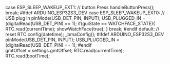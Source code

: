 case ESP_SLEEP_WAKEUP_EXT1: // button Press
    handleButtonPress();
    break;
  #ifdef ARDUINO_ESP32S3_DEV
  case ESP_SLEEP_WAKEUP_EXT0: // USB plug in
    pinMode(USB_DET_PIN, INPUT);
    USB_PLUGGED_IN = (digitalRead(USB_DET_PIN) == 1);
    if(guiState == WATCHFACE_STATE){
      RTC.read(currentTime);
      showWatchFace(true);
    }
    break;
  #endif
  default: // reset
    RTC.config(datetime);
    _bmaConfig();
    #ifdef ARDUINO_ESP32S3_DEV
    pinMode(USB_DET_PIN, INPUT);
    USB_PLUGGED_IN = (digitalRead(USB_DET_PIN) == 1);
    #endif    
    gmtOffset = settings.gmtOffset;
    RTC.read(currentTime);
    RTC.read(bootTime);